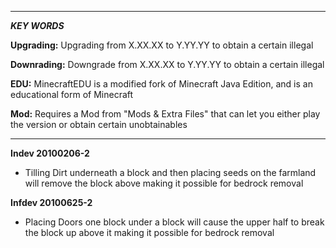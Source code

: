 _____________________________________________________________________________________________________________________________________

***KEY WORDS***

**Upgrading:** Upgrading from X.XX.XX to Y.YY.YY to obtain a certain illegal
<br>

**Downrading:** Downgrade from X.XX.XX to Y.YY.YY to obtain a certain illegal
<br>

**EDU:** MinecraftEDU is a modified fork of Minecraft Java Edition, and is an educational form of Minecraft
<br>

**Mod:** Requires a Mod from "Mods & Extra Files" that can let you either play the version or obtain certain unobtainables
<br>
_____________________________________________________________________________________________________________________________________

**Indev 20100206-2**
- Tilling Dirt underneath a block and then placing seeds on the farmland will remove the block above making it possible for bedrock removal

**Infdev 20100625-2**
- Placing Doors one block under a block will cause the upper half to break the block up above it making it possible for bedrock removal
